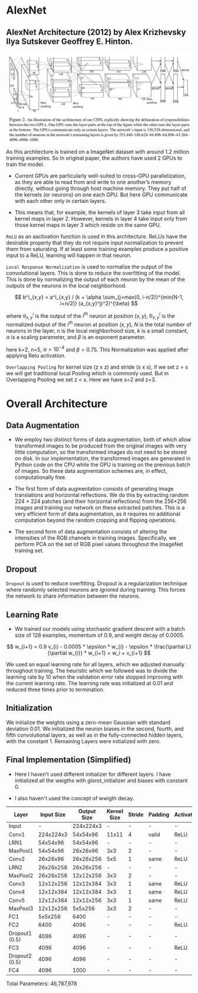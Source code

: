 # AlexNet

## AlexNet Architecture (2012) by Alex Krizhevsky Ilya Sutskever Geoffrey E. Hinton.

![AlexNet Architecture](images/0201.jpeg)

As this architecture is trained on a ImageNet dataset with around 1.2 million training examples. So In original paper, the authors have used 2 GPUs to train the model. 

- Current GPUs are particularly well-suited to cross-GPU parallelization, as they are able to read from and write to one another’s memory directly, without going through host machine memory. They put half of the kernels (or neurons) on one each GPU. But here GPU communicate with each other only in certain layers.

- This means that, for example, the kernels of layer 3 take input from all kernel maps in layer 2. However, kernels in layer 4 take input only from those kernel maps in layer 3 which reside on the same GPU.


`ReLU` as an aactivation function is used in this architecture. ReLUs have the desirable property that they do not require input normalization to prevent them from saturating. If at least some training examples produce a positive input to a ReLU, learning will happen in that neuron. 

`Local Response Normalization` is used to normalize the output of the convolutional layers. This is done to reduce the overfitting of the model. This is done by normalizing the output of each neuron by the mean of the outputs of the neurons in the local neighborhood. 

$$ b^i_{x,y} = a^i_{x,y} / (k + \alpha \sum_{j=max(0, i-n/2)}^{min(N-1, i+n/2)} (a_{x,y}^j)^2)^{\beta} $$

where $a^i_{x,y}$ is the output of the $i^{th}$ neuron at position $(x,y)$, $b^i_{x,y}$ is the normalized output of the $i^{th}$ neuron at position $(x,y)$, $N$ is the total number of neurons in the layer, $n$ is the local neighborhood size, $k$ is a small constant, $\alpha$ is a scaling parameter, and $\beta$ is an exponent parameter.

here k=2, n=5, $\alpha = 10^{-4}$ and $\beta = 0.75$. This Normalization was applied after applying Relu activation.


`Overlapping Pooling` for kernel size (z x z) and stride (s x s), if we set z = s we will get traditional local Pooling which is commonly used. But in Overlapping Pooling we set z < s. Here we have s=2 and z=3.

# Overall Architecture

## Data Augmentation

- We employ two distinct forms of data augmentation, both of which allow transformed images to be produced from the original images with very little computation, so the transformed images do not need to be stored on disk. In our implementation, the transformed images are generated in Python code on the CPU while the GPU is training on the previous batch of images. So these data augmentation schemes are, in effect, computationally free.

- The first form of data augmentation consists of generating image translations and horizontal reflections. We do this by extracting random 224 × 224 patches (and their horizontal reflections) from the
256×256 images and training our network on these extracted patches. This is a very efficient form of data augmentation, as it requires no additional computation beyond the random cropping and flipping operations.

- The second form of data augmentation consists of altering the intensities of the RGB channels in training images. Specifically, we perform PCA on the set of RGB pixel values throughout the ImageNet training set.

## Dropout

`Dropout` is used to reduce overfitting. Dropout is a regularization technique where randomly selected neurons are ignored during training. This forces the network to share information between the neurons.

## Learning Rate

- We trained our models using stochastic gradient descent with a batch size of 128 examples, momentum of 0.9, and weight decay of 0.0005.

$$ w_{i+1} = 0.9 v_{i} - 0.0005 * \epsilon * w_{i} - \epsilon * \frac{\partial L}{\partial w_{i}} * w_{i+1} = w_i + v_{i+1} $$

We used an equal learning rate for all layers, which we adjusted manually throughout training. The heuristic which we followed was to divide the learning rate by 10 when the validation error rate stopped improving with the current learning rate. The learning rate was initialized at 0.01 and reduced three times prior to termination. 

## Initialization

We initialize the weights using a zero-mean Gaussian with standard deviation 0.01. We initialized the neuron biases in the second, fourth, and fifth convolutional layers, as well as in the fully-connected hidden layers, with the constant 1. Remaining Layers were initialized with zero.



## Final Implementation (Simplified)

- Here I haven't used different initializer for different layers. I have initialized all the weigths with glorot_initializer and biases with constant 0.

- I also haven't used the concept of wwigth decay.

| Layer | Input Size | Output Size | Kernel Size | Stride | Padding | Activation |
| --- | --- | --- | --- | --- | --- | --- 
| Input | - | 224x224x3 | - | - | - | - 
| Conv1 | 224x224x3 | 54x54x96 | 11x11 | 4 | valid | ReLU |
| LRN1 | 54x54x96 | 54x54x96 | - | - | - | - |
| MaxPool1 | 54x54x96 | 26x26x96 | 3x3 | 2 | - | - |
| Conv2 | 26x26x96 | 26x26x256 | 5x5 | 1 | same | ReLU |
| LRN2 | 26x26x256 | 26x26x256 | - | - | - | - |
| MaxPool2 | 26x26x256 | 12x12x256 | 3x3  | 2 | -| - |
| Conv3 | 12x12x256 | 12x12x384 | 3x3 | 1 | same | ReLU |
| Conv4 | 12x12x384 | 12x12x384 | 3x3 | 1 | same | ReLU |
| Conv5 | 12x12x384 | 12x12x256 | 3x3 | 1 | same | ReLU |
| MaxPool3 | 12x12x256 | 5x5x256 | 3x3  | 2 | -| - |
| FC1 | 5x5x256 | 6400 | - | - | - | - |
| FC2 | 6400 | 4096 | - | - | - | ReLU |
| Dropout1 (0.5) | 4096 | 4096 | - | - | - | - |
| FC3 | 4096 | 4096 | - | - | - | ReLU |
| Dropout2 (0.5) | 4096 | 4096 | - | - | - | - |
| FC4 | 4096 | 1000 | - | - | - | - |

Total Parameters: 46,787,978